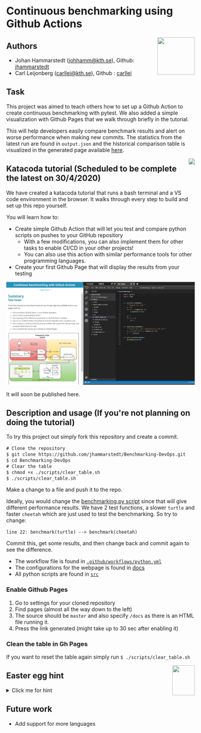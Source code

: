 

# Continuous benchmarking using Github Actions 
<img src="https://www.maxi-muth.de/wordpress/wp-content/uploads/2014/09/Professortocat_v2.png" height = 100 width = 100 align ="right" />

## Authors ## 
* Johan Hammarstedt (johhamm@kth.se), Github: [jhammarstedt](https://github.com/jhammarstedt)
* Carl Leijonberg (carllei@kth.se), Github : [carllei](https://github.com/carllei)

## Task
This project was aimed to teach others how to set up a Github Action to create continuous benchmarking with pytest. We also added a simple visualization with Github Pages that we walk through briefly in the tutorial. 

This will help developers easily compare benchmark results and alert on worse performance when making new commits. The statistics from the latest run are found in `output.json` and the historical comparison table is visualized in the generated page available [here](https://jhammarstedt.github.io/Benchmarking-DevOps/). 

<img src="https://www.katacoda.com/images/logo-head.png" align="right" />

## Katacoda tutorial (Scheduled to be complete the latest on 30/4/2020)
We have created a katacoda tutorial that runs a bash terminal and a VS code environment in the browser. It walks through every step to build and set up this repo yourself. 

You will learn how to: 
* Create simple Github Action that will let you test and compare python scripts on pushes to your GitHub repository
    * With a few modifications, you can also implement them for other tasks to enable CI/CD in your other projects!
    * You can also use this action with similar performance tools for other programming languages.
* Create your first Github Page that will display the results from your testing

<img src="https://github.com/jhammarstedt/katacoda-scenarios/blob/main/ghactionDemo/images/Summary_tutorial.PNG?raw=true" />

It will soon be published here.

## Description and usage (If you're not planning on doing the tutorial)
To try this project out simply fork this repository and create a commit. 

```
# Clone the repository
$ git clone https://github.com/jhammarstedt/Benchmarking-DevOps.git
$ cd Benchmarking-DevOps
# Clear the table
$ chmod +x ./scripts/clear_table.sh
$ ./scripts/clear_table.sh
```
Make a change to a file and push it to the repo.

Ideally, you would change the [benchmarking.py script](https://github.com/jhammarstedt/Benchmarking-DevOps/blob/master/src/benchmarking.py) since that will give different performance results. We have 2 test functions, a slower `turtle` and faster `cheetah` which are just used to test the benchmarking. So try to change:

```
line 22: benchmark(turtle) --> benchmark(cheetah)
```
Commit this, get some results, and then change back and commit again to see the difference. 


* The workflow file is found in [`.github/workflows/python.yml`](https://github.com/jhammarstedt/Benchmarking-DevOps/tree/master/.github/workflows)
* The configurations for the webpage is found in [docs](https://github.com/jhammarstedt/Benchmarking-DevOps/tree/master/docs)
* All python scripts are found in [`src`](https://github.com/jhammarstedt/Benchmarking-DevOps/tree/master/src)


### Enable Github Pages 
1. Go to settings for your cloned repository
2. Find pages (almost all the way down to the left)
3. The source should be `master` and also specify `/docs` as there is an HTML file running it.
4. Press the link generated (might take up to 30 sec after enabling it)

### Clean the table in Gh Pages

If you want to reset the table again  simply run
```$ ./scripts/clear_table.sh```

<img src="https://static.wikia.nocookie.net/egg-inc/images/2/28/Egg_easter.png/revision/latest?cb=20190520212958" height = 80 width = 60 align ="right" />

## Easter egg hint 

<details> 
  <summary>Click me for hint</summary>
  Did you collect the 🥚 from scripts?
  
  <details>
  <summary> Fun fact regarding easter egg (open after finding it) </summary>
    The author of the action did not support memes by repo owners, which would be a problem for our purpose. So I raised that
   <a href="https://clipart.world/wp-content/uploads/2020/09/Colorful-Easter-Egg-clipart-transparent.png" target="_top">issue</a> and got a new feature merged for this tutorial 🤙
    
  </details>
</details>


## Future work
* Add support for more languages
